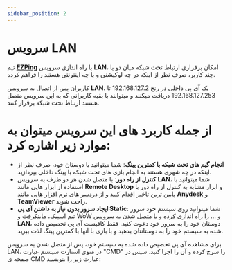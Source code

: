 ```yaml
---
sidebar_position: 2
---
```



# سرویس LAN

تیم **[EZPing](https://ezping.ir/ )** با راه اندازی سرویس **LAN**، امکان برقراری ارتباط تحت شبکه میان دو یا چند کاربر، صرف نظر از اینکه در چه لوکیشنی و با چه اینترنتی هستند را فراهم کرده.

کاربران پس از اتصال به سرویس **LAN**، یک آی پی داخلی در رنج 192.168.127.2 تا 192.168.127.253 دریافت میکنند و میتوانند با بقیه کاربرانی که به این سرویس متصل هستند ارتباط تحت شبکه برقرار کنند.

# از جمله کاربرد های این سرویس میتوان به موارد زیر اشاره کرد:



- **انجام گیم های تحت شبکه با کمترین پینگ**: شما میتوانید با دوستان خود، صرف نظر از اینکه در چه شهری هستند به انجام بازی های تحت شبکه با پینگ داخلی بپردازید.
- **کنترل از راه دور**: با متصل شدن هر دو طرف به سرویس **LAN**، شما میتوانید با استفاده از ابزار هایی مانند **Remote Desktop** و ابزار مشابه به کنترل از راه دور با پایین ترین تاخیر اقدام کنید و از دردسر های نرم افزار هایی مانند **Anydesk** و **TeamViewer** راحت شوید.
- **ایجاد سرور بدون نیاز به داشتن آی پی Static**: شما میتوانید روی سیستم خود سرور تیم اسپیک، ماینکرفت و WoW و ... را راه اندازی کرده و با متصل شدن به سرویس **LAN**، دوستان خود را به سرور خود دعوت کنید. فقط کافیست آی پی تخصیص داده شده به سیستم خود را به دوستانتان بدهید و با بازی با آنها با کمترین پینگ لذت ببرید.




برای مشاهده آی پی تخصیص داده شده به سیستم خود، پس از متصل شدن به سرویس LAN، در منوی استارت سیستم عبارت "CMD" را سرچ کرده و آن را اجرا کنید.
سپس در صفحه ی CMD عبارت زیر را بنویسید: 





